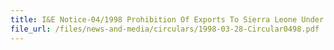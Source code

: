 ```yaml
---
title: I&E Notice-04/1998 Prohibition Of Exports To Sierra Leone Under UNSC Resolution 1132 (1997)
file_url: /files/news-and-media/circulars/1998-03-28-Circular0498.pdf
---
```

